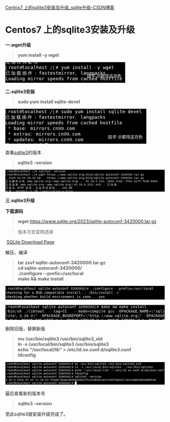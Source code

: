 [Centos7 上的sqlite3安装及升级_sqlite升级-CSDN博客](https://blog.csdn.net/ldq_sd/article/details/131323947) 

  

Centos7 上的sqlite3安装及升级
======================


**一.wget升级**

> **yum install -y wget**

![](https://github.com/13679269754/shenxiang-log/blob/main/image-cubox/2025-1-13%2014-04-36/aa8f4040-7f4d-4539-8e92-3b0e76989ae1.png?raw=true)

**二.sqlite3安装**

> **sudo yum install sqlite-devel**

![](https://github.com/13679269754/shenxiang-log/blob/main/image-cubox/2025-1-13%2014-04-36/b2a5356f-3970-4a1c-bc6e-5b6f9e75d14f.png?raw=true)

查看[sqlite3](https://so.csdn.net/so/search?q=sqlite3&spm=1001.2101.3001.7020)的版本

> **sqlite3 -version**

![](https://github.com/13679269754/shenxiang-log/blob/main/image-cubox/2025-1-13%2014-04-36/3db5c449-148d-4889-a6b8-c651a08f73b2.png?raw=true)

**三.sqlite3升级**

**下载源码**

> **wget** https://www.sqlite.org/2023/sqlite-autoconf-3420000.tar.gz

> 版本可去官网选择

 [SQLite Download Page](https://www.sqlite.org/download.html "SQLite Download Page")

解压、编译

> **tar zxvf sqlite-autoconf-3420000.tar.gz**  
> **cd sqlite-autoconf-3420000/**  
> **./configure --prefix=/usr/local**  
> **make && make install**

![](https://github.com/13679269754/shenxiang-log/blob/main/image-cubox/2025-1-13%2014-04-36/7b7ed56b-48ea-41fa-aa25-f20af44d4fdc.png?raw=true)

![](https://github.com/13679269754/shenxiang-log/blob/main/image-cubox/2025-1-13%2014-04-36/a7bb9fe3-76be-4bda-99a3-c642ef8f69d4.png?raw=true)

删除旧版，替换新版

> **mv /usr/bin/sqlite3 /usr/bin/sqlite3\_old**  
> **ln -s /usr/local/bin/sqlite3 /usr/bin/sqlite3**  
> **echo "/usr/local/lib" > /etc/ld.so.conf.d/sqlite3.conf**  
> **ldconfig**

![](https://github.com/13679269754/shenxiang-log/blob/main/image-cubox/2025-1-13%2014-04-36/1aa5932c-79e7-4b0e-9acf-39df9854a536.png?raw=true)

最后查看新的版本号

> **sqlite3 -version**

至此sqlite3就安装升级完成了。
